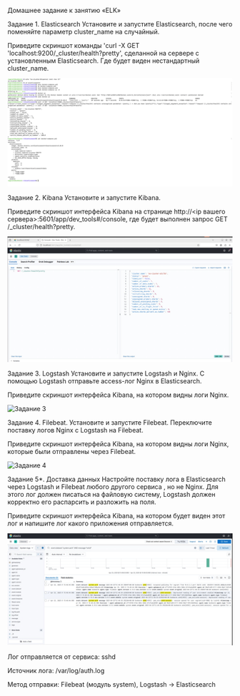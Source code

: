 Домашнее задание к занятию «ELK»


Задание 1. Elasticsearch
Установите и запустите Elasticsearch, после чего поменяйте параметр cluster_name на случайный.

Приведите скриншот команды 'curl -X GET 'localhost:9200/_cluster/health?pretty', сделанной на сервере с установленным Elasticsearch. Где будет виден нестандартный cluster_name.

![Задание 1](https://github.com/postegre/netlearn/blob/main/db/hw-11.3/Task-1.1.png)   


Задание 2. Kibana
Установите и запустите Kibana.

Приведите скриншот интерфейса Kibana на странице http://<ip вашего сервера>:5601/app/dev_tools#/console, где будет выполнен запрос GET /_cluster/health?pretty.

![Задание 2](https://github.com/postegre/netlearn/blob/main/db/hw-11.3/Task-2.1.png)   


Задание 3. Logstash
Установите и запустите Logstash и Nginx. С помощью Logstash отправьте access-лог Nginx в Elasticsearch.

Приведите скриншот интерфейса Kibana, на котором видны логи Nginx.

![Задание 3](https://github.com/postegre/netlearn/blob/main/db/hw-11.3/Task-3.1.png)   


Задание 4. Filebeat.
Установите и запустите Filebeat. Переключите поставку логов Nginx с Logstash на Filebeat.

Приведите скриншот интерфейса Kibana, на котором видны логи Nginx, которые были отправлены через Filebeat.

![Задание 4](https://github.com/postegre/netlearn/blob/main/db/hw-11.3/Task-4.1.png)   


Задание 5*. Доставка данных
Настройте поставку лога в Elasticsearch через Logstash и Filebeat любого другого сервиса , но не Nginx. Для этого лог должен писаться на файловую систему, Logstash должен корректно его распарсить и разложить на поля.

Приведите скриншот интерфейса Kibana, на котором будет виден этот лог и напишите лог какого приложения отправляется.

![Задание 5](https://github.com/postegre/netlearn/blob/main/db/hw-11.3/Task-5.1.png)   

Лог отправляется от сервиса: sshd


Источник лога: /var/log/auth.log


Метод отправки: Filebeat (модуль system), Logstash → Elasticsearch
